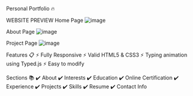Personal Portfolio 🔥

WEBSITE PREVIEW
Home Page
![image](https://github.com/Mehak6902/PERSONAL-PORTFOLIO.github.io/assets/89560735/c4f7aa95-ae45-456c-8054-281efdd8ef8a)

About Page
![image](https://github.com/Mehak6902/PERSONAL-PORTFOLIO.github.io/assets/89560735/d6eda455-544c-4a97-901c-6e03482c3ebd)

Project Page
![image](https://github.com/Mehak6902/PERSONAL-PORTFOLIO.github.io/assets/89560735/2f89eeea-18d6-4df6-9f3b-7bb439378cac)

Features 📋
⚡️ Fully Responsive
⚡️ Valid HTML5 & CSS3
⚡️ Typing animation using Typed.js
⚡️ Easy to modify

Sections 📚
✔️ About
✔️ Interests
✔️ Education
✔️ Online Certification
✔️ Experience
✔️ Projects
✔️ Skills
✔️ Resume
✔️ Contact Info



